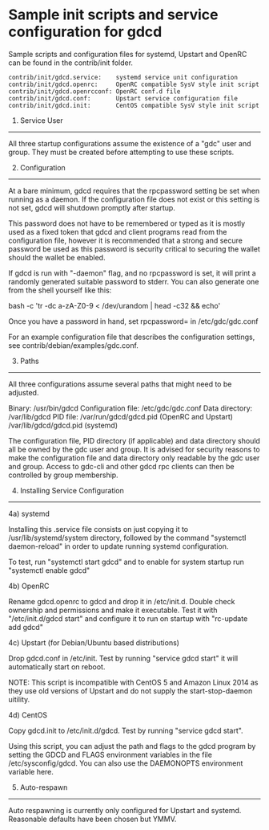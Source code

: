 Sample init scripts and service configuration for gdcd
==========================================================

Sample scripts and configuration files for systemd, Upstart and OpenRC
can be found in the contrib/init folder.

    contrib/init/gdcd.service:    systemd service unit configuration
    contrib/init/gdcd.openrc:     OpenRC compatible SysV style init script
    contrib/init/gdcd.openrcconf: OpenRC conf.d file
    contrib/init/gdcd.conf:       Upstart service configuration file
    contrib/init/gdcd.init:       CentOS compatible SysV style init script

1. Service User
---------------------------------

All three startup configurations assume the existence of a "gdc" user
and group.  They must be created before attempting to use these scripts.

2. Configuration
---------------------------------

At a bare minimum, gdcd requires that the rpcpassword setting be set
when running as a daemon.  If the configuration file does not exist or this
setting is not set, gdcd will shutdown promptly after startup.

This password does not have to be remembered or typed as it is mostly used
as a fixed token that gdcd and client programs read from the configuration
file, however it is recommended that a strong and secure password be used
as this password is security critical to securing the wallet should the
wallet be enabled.

If gdcd is run with "-daemon" flag, and no rpcpassword is set, it will
print a randomly generated suitable password to stderr.  You can also
generate one from the shell yourself like this:

bash -c 'tr -dc a-zA-Z0-9 < /dev/urandom | head -c32 && echo'

Once you have a password in hand, set rpcpassword= in /etc/gdc/gdc.conf

For an example configuration file that describes the configuration settings,
see contrib/debian/examples/gdc.conf.

3. Paths
---------------------------------

All three configurations assume several paths that might need to be adjusted.

Binary:              /usr/bin/gdcd
Configuration file:  /etc/gdc/gdc.conf
Data directory:      /var/lib/gdcd
PID file:            /var/run/gdcd/gdcd.pid (OpenRC and Upstart)
                     /var/lib/gdcd/gdcd.pid (systemd)

The configuration file, PID directory (if applicable) and data directory
should all be owned by the gdc user and group.  It is advised for security
reasons to make the configuration file and data directory only readable by the
gdc user and group.  Access to gdc-cli and other gdcd rpc clients
can then be controlled by group membership.

4. Installing Service Configuration
-----------------------------------

4a) systemd

Installing this .service file consists on just copying it to
/usr/lib/systemd/system directory, followed by the command
"systemctl daemon-reload" in order to update running systemd configuration.

To test, run "systemctl start gdcd" and to enable for system startup run
"systemctl enable gdcd"

4b) OpenRC

Rename gdcd.openrc to gdcd and drop it in /etc/init.d.  Double
check ownership and permissions and make it executable.  Test it with
"/etc/init.d/gdcd start" and configure it to run on startup with
"rc-update add gdcd"

4c) Upstart (for Debian/Ubuntu based distributions)

Drop gdcd.conf in /etc/init.  Test by running "service gdcd start"
it will automatically start on reboot.

NOTE: This script is incompatible with CentOS 5 and Amazon Linux 2014 as they
use old versions of Upstart and do not supply the start-stop-daemon uitility.

4d) CentOS

Copy gdcd.init to /etc/init.d/gdcd. Test by running "service gdcd start".

Using this script, you can adjust the path and flags to the gdcd program by
setting the GDCD and FLAGS environment variables in the file
/etc/sysconfig/gdcd. You can also use the DAEMONOPTS environment variable here.

5. Auto-respawn
-----------------------------------

Auto respawning is currently only configured for Upstart and systemd.
Reasonable defaults have been chosen but YMMV.
